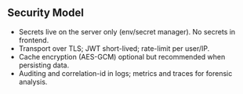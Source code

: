 ## Security Model

- Secrets live on the server only (env/secret manager). No secrets in frontend.
- Transport over TLS; JWT short-lived; rate-limit per user/IP.
- Cache encryption (AES-GCM) optional but recommended when persisting data.
- Auditing and correlation-id in logs; metrics and traces for forensic analysis.


